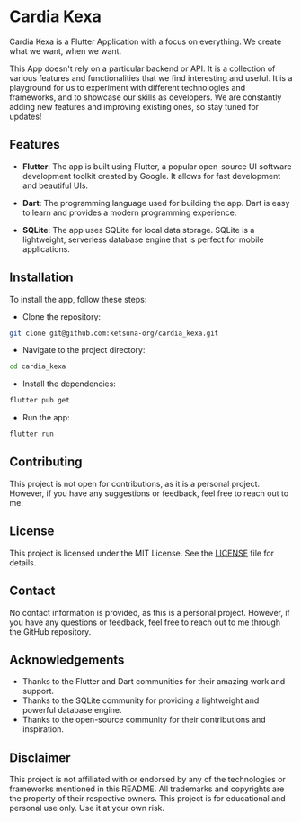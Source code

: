# Cardia Kexa

Cardia Kexa is a Flutter Application with a focus on everything. We create what we want, when we want.

This App doesn't rely on a particular backend or API. It is a collection of various features and functionalities that we find interesting and useful.
It is a playground for us to experiment with different technologies and frameworks, and to showcase our skills as developers.
We are constantly adding new features and improving existing ones, so stay tuned for updates!

## Features

- **Flutter**: The app is built using Flutter, a popular open-source UI software development toolkit created by Google. It allows for fast development and beautiful UIs.

- **Dart**: The programming language used for building the app. Dart is easy to learn and provides a modern programming experience.

- **SQLite**: The app uses SQLite for local data storage. SQLite is a lightweight, serverless database engine that is perfect for mobile applications.

## Installation

To install the app, follow these steps:

- Clone the repository:
```bash
git clone git@github.com:ketsuna-org/cardia_kexa.git
```

- Navigate to the project directory:
```bash
cd cardia_kexa
```

- Install the dependencies:
```bash
flutter pub get
```

- Run the app:
```bash
flutter run
```

## Contributing

This project is not open for contributions, as it is a personal project. However, if you have any suggestions or feedback, feel free to reach out to me.

## License

This project is licensed under the MIT License. See the [LICENSE](LICENSE) file for details.
## Contact

No contact information is provided, as this is a personal project. However, if you have any questions or feedback, feel free to reach out to me through the GitHub repository.

## Acknowledgements

- Thanks to the Flutter and Dart communities for their amazing work and support.
- Thanks to the SQLite community for providing a lightweight and powerful database engine.
- Thanks to the open-source community for their contributions and inspiration.

## Disclaimer

This project is not affiliated with or endorsed by any of the technologies or frameworks mentioned in this README. All trademarks and copyrights are the property of their respective owners.
This project is for educational and personal use only. Use it at your own risk.

